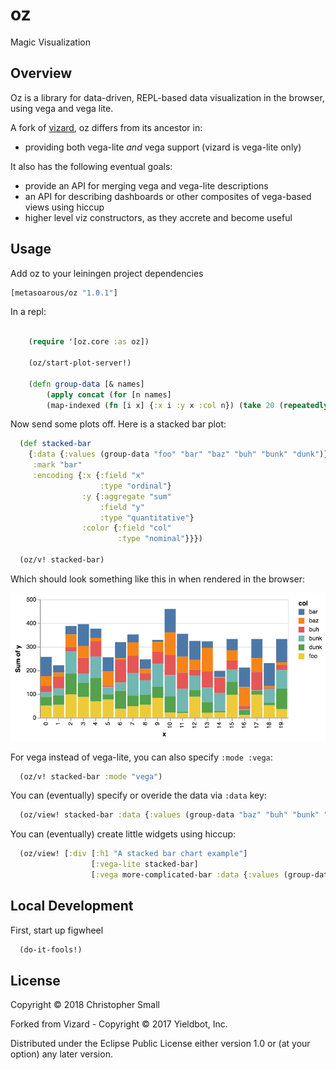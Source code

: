 # oz

Magic Visualization

## Overview

Oz is a library for data-driven, REPL-based data visualization in the browser, using vega and vega lite.

A fork of [vizard](https://github.com/yieldbot/vizard), oz differs from its ancestor in:

* providing both vega-lite _and_ vega support (vizard is vega-lite only)

It also has the following eventual goals:

* provide an API for merging vega and vega-lite descriptions
* an API for describing dashboards or other composites of vega-based views using hiccup
* higher level viz constructors, as they accrete and become useful


## Usage

Add oz to your leiningen project dependencies

``` clojure
[metasoarous/oz "1.0.1"]
```


In a repl:

``` clojure

    (require '[oz.core :as oz])

    (oz/start-plot-server!)

    (defn group-data [& names]
        (apply concat (for [n names]
        (map-indexed (fn [i x] {:x i :y x :col n}) (take 20 (repeatedly #(rand-int 100)))))))
```

Now send some plots off. Here is a stacked bar plot:

``` clojure
  (def stacked-bar
    {:data {:values (group-data "foo" "bar" "baz" "buh" "bunk" "dunk")}
     :mark "bar"
     :encoding {:x {:field "x"
                    :type "ordinal"}
                :y {:aggregate "sum"
                    :field "y"
                    :type "quantitative"}
                :color {:field "col"
                        :type "nominal"}}})

  (oz/v! stacked-bar)
```

Which should look something like this in when rendered in the browser:

![bar](doc/bar-lite.png)


For vega instead of vega-lite, you can also specify `:mode :vega`:

```clojure
  (oz/v! stacked-bar :mode "vega")
```

You can (eventually) specify or overide the data via `:data` key:

```clojure
  (oz/view! stacked-bar :data {:values (group-data "baz" "buh" "bunk" "dunk")})
```

You can (eventually) create little widgets using hiccup:

```clojure
  (oz/view! [:div [:h1 "A stacked bar chart example"]
                  [:vega-lite stacked-bar]
                  [:vega more-complicated-bar :data {:values (group-data "poop")}]])
```


## Local Development

First, start up figwheel
``` clojure
  (do-it-fools!)
```

## License

Copyright © 2018 Christopher Small

Forked from Vizard - Copyright © 2017 Yieldbot, Inc.

Distributed under the Eclipse Public License either version 1.0 or (at your option) any later version.


